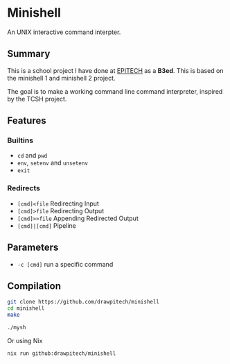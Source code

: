 # Minishell

An UNIX interactive command interpter.


## Summary

This is a school project I have done at [EPITECH](https://epitech.eu) as a
**B3ed**. This is based on the minishell 1 and minishell 2 project.

The goal is to make a working command line command interpreter, inspired by
the TCSH project.


## Features

### Builtins
- `cd` and `pwd`
- `env`, `setenv` and `unsetenv`
- `exit`

### Redirects
- `[cmd]<file` Redirecting Input
- `[cmd]>file` Redirecting Output
- `[cmd]>>file` Appending Redirected Output
- `[cmd]|[cmd]` Pipeline


## Parameters

- `-c [cmd]` run a specific command


## Compilation

```sh
git clone https://github.com/drawpitech/minishell
cd minishell
make
```
```sh
./mysh
```

Or using Nix

```sh
nix run github:drawpitech/minishell
```
